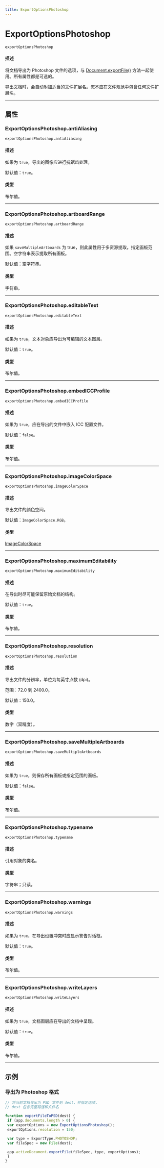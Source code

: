 ```yaml
---
title: ExportOptionsPhotoshop
---
```

# ExportOptionsPhotoshop

`exportOptionsPhotoshop`

#### 描述

将文档导出为 Photoshop 文件的选项，与 [Document.exportFile()](../Document#documentexportfile) 方法一起使用。所有属性都是可选的。

导出文档时，会自动附加适当的文件扩展名。您不应在文件规范中包含任何文件扩展名。

---

## 属性

### ExportOptionsPhotoshop.antiAliasing

`exportOptionsPhotoshop.antiAliasing`

#### 描述

如果为 `true`，导出的图像应进行抗锯齿处理。

默认值：`true`。

#### 类型

布尔值。

---

### ExportOptionsPhotoshop.artboardRange

`exportOptionsPhotoshop.artboardRange`

#### 描述

如果 `saveMultipleArtboards` 为 true，则此属性用于多资源提取，指定画板范围。空字符串表示提取所有画板。

默认值：空字符串。

#### 类型

字符串。

---

### ExportOptionsPhotoshop.editableText

`exportOptionsPhotoshop.editableText`

#### 描述

如果为 `true`，文本对象应导出为可编辑的文本图层。

默认值：`true`。

#### 类型

布尔值。

---

### ExportOptionsPhotoshop.embedICCProfile

`exportOptionsPhotoshop.embedICCProfile`

#### 描述

如果为 `true`，应在导出的文件中嵌入 ICC 配置文件。

默认值：`false`。

#### 类型

布尔值。

---

### ExportOptionsPhotoshop.imageColorSpace

`exportOptionsPhotoshop.imageColorSpace`

#### 描述

导出文件的颜色空间。

默认值：`ImageColorSpace.RGB`。

#### 类型

[ImageColorSpace](../scripting-constants#imagecolorspace)

---

### ExportOptionsPhotoshop.maximumEditability

`exportOptionsPhotoshop.maximumEditability`

#### 描述

在导出时尽可能保留原始文档的结构。

默认值：`true`。

#### 类型

布尔值。

---

### ExportOptionsPhotoshop.resolution

`exportOptionsPhotoshop.resolution`

#### 描述

导出文件的分辨率，单位为每英寸点数 (dpi)。

范围：72.0 到 2400.0。

默认值：150.0。

#### 类型

数字（双精度）。

---

### ExportOptionsPhotoshop.saveMultipleArtboards

`exportOptionsPhotoshop.saveMultipleArtboards`

#### 描述

如果为 `true`，则保存所有画板或指定范围的画板。

默认值：`false`。

#### 类型

布尔值。

---

### ExportOptionsPhotoshop.typename

`exportOptionsPhotoshop.typename`

#### 描述

引用对象的类名。

#### 类型

字符串；只读。

---

### ExportOptionsPhotoshop.warnings

`exportOptionsPhotoshop.warnings`

#### 描述

如果为 `true`，在导出设置冲突时应显示警告对话框。

默认值：`true`。

#### 类型

布尔值。

---

### ExportOptionsPhotoshop.writeLayers

`exportOptionsPhotoshop.writeLayers`

#### 描述

如果为 `true`，文档图层应在导出的文档中呈现。

默认值：`true`。

#### 类型

布尔值。

---

## 示例

### 导出为 Photoshop 格式

```javascript
// 将当前文档导出为 PSD 文件到 dest，并指定选项，
// dest 包含完整路径和文件名

function exportFileToPSD(dest) {
 if (app.documents.length > 0) {
 var exportOptions = new ExportOptionsPhotoshop();
 exportOptions.resolution = 150;

 var type = ExportType.PHOTOSHOP;
 var fileSpec = new File(dest);

 app.activeDocument.exportFile(fileSpec, type, exportOptions);
 }
}
```
